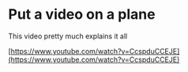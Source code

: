 # Put a video on a plane

This video pretty much explains it all

[https://www.youtube.com/watch?v=CcspduCCEJE](https://www.youtube.com/watch?v=CcspduCCEJE)